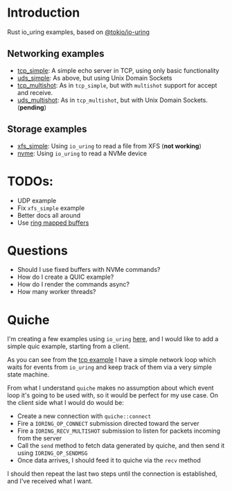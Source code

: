 # Introduction
Rust io_uring examples, based on [@tokio/io-uring](https://github.com/tokio-rs/io-uring)

## Networking examples
- [tcp_simple](examples/tcp_simple): A simple echo server in TCP, using only basic functionality
- [uds_simple](examples/uds_simple): As above, but using Unix Domain Sockets
- [tcp_multishot](examples/tcp_multishot): As in `tcp_simple`, but with `multishot` support for accept and receive.
- [uds_multishot](examples/uds_multishot): As in `tcp_multishot`, but with Unix Domain Sockets. (**pending**)

## Storage examples
- [xfs_simple](examples/xfs_simple): Using `io_uring` to read a file from XFS (**not working**)
- [nvme](examples/nvme): Using `io_uring` to read a NVMe device

# TODOs:

- UDP example
- Fix `xfs_simple` example
- Better docs all around
- Use [ring mapped buffers](https://github.com/axboe/liburing/wiki/io_uring-and-networking-in-2023#provided-buffers)

# Questions

- Should I use fixed buffers with NVMe commands?
- How do I create a QUIC example?
- How do I render the commands async?
- How many worker threads?

# Quiche

I'm creating a few examples using `io_uring` [here](https://github.com/espoal/uring_examples/), and I would like to add a simple quic example, starting from a client.

As you can see from the [tcp example](https://github.com/espoal/uring_examples/blob/main/examples/tcp_simple/src/main.rs) I have a simple network loop which waits for events from `io_uring` and keep track of them via a very simple state machine.

From what I understand `quiche` makes no assumption about which event loop it's going to be used with, so it would be perfect for my use case. On the client side what I would do would be:

- Create a new connection with `quiche::connect`
- Fire a `IORING_OP_CONNECT` submission directed toward the server
- Fire a `IORING_RECV_MULTISHOT` submission to listen for packets incoming from the server
- Call the `send` method to fetch data generated by quiche, and then send it using `IORING_OP_SENDMSG`
- Once data arrives, I should feed it to quiche via the `recv` method

I should then repeat the last two steps until the connection is established, and I've received what I want.
